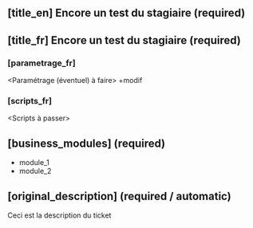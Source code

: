 ## [title_en] Encore un test du stagiaire (required)
## [title_fr] Encore un test du stagiaire (required)

### [parametrage_fr]
<Paramétrage (éventuel) à faire> +modif

### [scripts_fr]
<Scripts à passer>

## [business_modules] (required)

* module_1
* module_2

## [original_description] (required / automatic)
Ceci est la description du ticket

